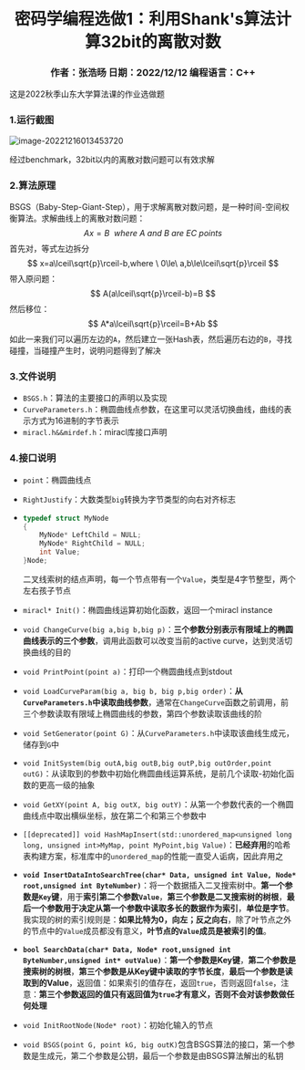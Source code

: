 ​		

# <center>密码学编程选做1：利用Shank's算法计算32bit的离散对数</center>

### <center>作者：张浩旸 日期：2022/12/12 编程语言：C++</center>
这是2022秋季山东大学算法课的作业选做题


### 1.运行截图

![image-20221216013453720](C:\Users\ASUS\AppData\Roaming\Typora\typora-user-images\image-20221216013453720.png)

经过benchmark，32bit以内的离散对数问题可以有效求解

### 2.算法原理

BSGS（Baby-Step-Giant-Step），用于求解离散对数问题，是一种时间-空间权衡算法。求解曲线上的离散对数问题：
$$
Ax=B \ \ where \ A \ and \ B \ are \ EC \ points
$$
首先对，等式左边拆分
$$
x=a\lceil\sqrt{p}\rceil-b,where \ 0\le\ a,b\le\lceil\sqrt{p}\rceil
$$
带入原问题：
$$
A(a\lceil\sqrt{p}\rceil-b)=B
$$
然后移位：
$$
A*a\lceil\sqrt{p}\rceil=B+Ab
$$
如此一来我们可以遍历左边的`A`，然后建立一张Hash表，然后遍历右边的`B`，寻找碰撞，当碰撞产生时，说明问题得到了解决

### 3.文件说明

- `BSGS.h`：算法的主要接口的声明以及实现
- `CurveParameters.h`：椭圆曲线点参数，在这里可以灵活切换曲线，曲线的表示方式为16进制的字节表示
- `miracl.h&&mirdef.h`：miracl库接口声明

### 4.接口说明

- `point`：椭圆曲线点

- `RightJustify`：大数类型`big`转换为字节类型的向右对齐标志

- ```c++
  typedef struct MyNode
  {
      MyNode* LeftChild = NULL;
      MyNode* RightChild = NULL;
      int Value;
  }Node;
  ```

  二叉线索树的结点声明，每一个节点带有一个`Value`，类型是4字节整型，两个左右孩子节点

- `miracl* Init()`：椭圆曲线运算初始化函数，返回一个miracl instance

- `void ChangeCurve(big a,big b,big p)`：**三个参数分别表示有限域上的椭圆曲线表示的三个参数**，调用此函数可以改变当前的active curve，达到灵活切换曲线的目的

- `void PrintPoint(point a)`：打印一个椭圆曲线点到stdout

- `void LoadCurveParam(big a, big b, big p,big order)`：**从`CurveParameters.h`中读取曲线参数**，通常在`ChangeCurve`函数之前调用，前三个参数读取有限域上椭圆曲线的参数，第四个参数读取该曲线的阶

- `void SetGenerator(point G)`：从`CurveParameters.h`中读取该曲线生成元，储存到`G`中

- `void InitSystem(big outA,big outB,big outP,big outOrder,point outG)`：从读取到的参数中初始化椭圆曲线运算系统，是前几个读取-初始化函数的更高一级的抽象

- `void GetXY(point A, big outX, big outY)`：从第一个参数代表的一个椭圆曲线点中取出横纵坐标，放在第二个和第三个参数中

- `[[deprecated]] void HashMapInsert(std::unordered_map<unsigned long long, unsigned int>MyMap, point MyPoint,big Value)`：**已经弃用**的哈希表构建方案，标准库中的`unordered_map`的性能一直受人诟病，因此弃用之

- **`void InsertDataIntoSearchTree(char* Data, unsigned int Value, Node* root,unsigned int ByteNumber)`**：将一个数据插入二叉搜索树中。**第一个参数是`Key`键**，用于**索引第二个参数`Value`**，**第三个参数是二叉搜索树的树根**，**最后一个参数用于决定从第一个参数中读取多长的数据作为索引**，**单位是字节**。我实现的树的索引规则是：**如果比特为0，向左；反之向右**，除了叶节点之外的节点中的`Value`成员都没有意义，**叶节点的`Value`成员是被索引的值**。

- **`bool SearchData(char* Data, Node* root,unsigned int ByteNumber,unsigned int* outValue)`**：**第一个参数是Key键**，**第二个参数是搜索树的树根**，**第三个参数是从Key键中读取的字节长度**，**最后一个参数是读取到的Value**，返回值：如果索引的值存在，返回`true`，否则返回`false`，注意：**第三个参数返回的值只有返回值为`true`才有意义，否则不会对该参数做任何处理**

- `void InitRootNode(Node* root)`：初始化输入的节点

- `void BSGS(point G, point kG, big outK)`包含BSGS算法的接口，第一个参数是生成元，第二个参数是公钥，最后一个参数是由BSGS算法解出的私钥
